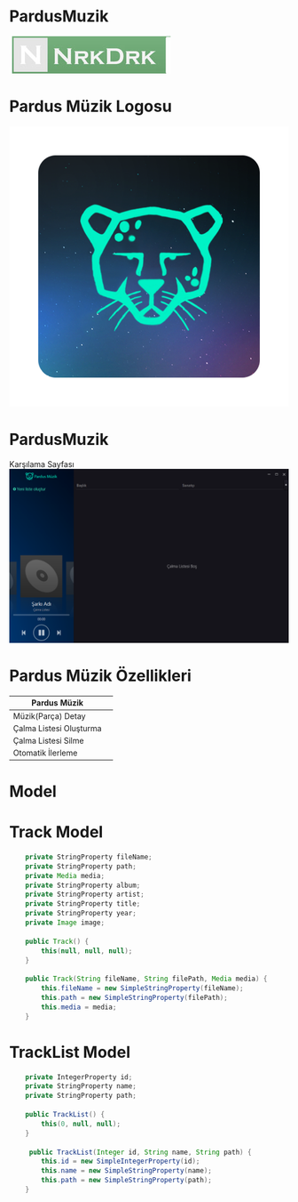 # PardusMuzik
![N|Solid](https://github.com/nrkdrk/PardusMuzik/blob/master/img/nrkdrk.jpg)


# Pardus Müzik Logosu
![alt text](https://github.com/nrkdrk/PardusMuzik/blob/master/img/icon.png)

# PardusMuzik
Karşılama Sayfası
![alt text](https://github.com/nrkdrk/PardusMuzik/blob/master/img/PardusMuzik.PNG)


# Pardus Müzik Özellikleri
| Pardus Müzik | |
| ------ | ------ |
| Müzik(Parça) Detay | |
| Çalma Listesi Oluşturma | |
| Çalma Listesi Silme | |
| Otomatik İlerleme| |

# Model
  # Track Model

  ```java
      private StringProperty fileName;
      private StringProperty path;
      private Media media;
      private StringProperty album;
      private StringProperty artist;
      private StringProperty title;
      private StringProperty year;
      private Image image;

      public Track() {
          this(null, null, null);
      }

      public Track(String fileName, String filePath, Media media) {
          this.fileName = new SimpleStringProperty(fileName);
          this.path = new SimpleStringProperty(filePath);
          this.media = media;
      }
  ```

  # TrackList Model

  ```java
      private IntegerProperty id;
      private StringProperty name;
      private StringProperty path;

      public TrackList() {
          this(0, null, null);
      }

       public TrackList(Integer id, String name, String path) {
          this.id = new SimpleIntegerProperty(id);
          this.name = new SimpleStringProperty(name);
          this.path = new SimpleStringProperty(path);
      }
  ```

